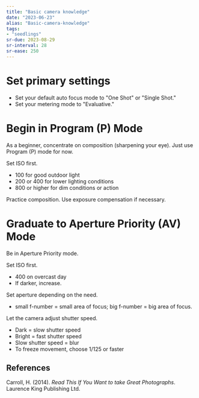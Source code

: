 ```yaml
---
title: "Basic camera knowledge"
date: "2023-06-23"
alias: "Basic-camera-knowledge"
tags:
- "seedlings"
sr-due: 2023-08-29
sr-interval: 28
sr-ease: 250
---
```

# Set primary settings

- Set your default auto focus mode to "One Shot" or "Single Shot."
- Set your metering mode to "Evaluative."

# Begin in Program (P) Mode

As a beginner, concentrate on composition (sharpening your eye). Just use Program (P) mode for now.

Set ISO first.
- 100 for good outdoor light
- 200 or 400 for lower lighting conditions
- 800 or higher for dim conditions or action

Practice composition.
Use exposure compensation if necessary.

# Graduate to Aperture Priority (AV) Mode

Be in Aperture Priority mode.

Set ISO first.
- 400 on overcast day
- If darker, increase.

Set aperture depending on the need.
- small f-number = small area of focus; big f-number = big area of focus.

Let the camera adjust shutter speed.
- Dark = slow shutter speed
- Bright = fast shutter speed
- Slow shutter speed = blur
- To freeze movement, choose 1/125 or faster


## References

Carroll, H. (2014). _Read This If You Want to take Great Photographs_. Laurence King Publishing Ltd.